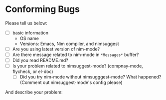 Conforming Bugs
===============

Please tell us below:

- [ ] basic information
   - OS name
   - Versions: Emacs, Nim compiler, and nimsuggest
- [ ] Are you using latest version of nim-mode?
- [ ] Are there message related to nim-mode in `*Messages*` buffer?
- [ ] Did you read README.md?
- [ ] Is your problem related to nimsuggest-mode? (compnay-mode, flycheck, or el-doc)
   - [ ] Did you try nim-mode without nimsugggest-mode? What happened?
         (Comment out nimsuggest-mode's config please)

And describe your problem:
